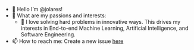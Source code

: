 - 👋 Hello I’m @jolares!
- 👀 What are my passions and interests: 
  - 💞️ I love solving hard problems in innovative ways. This drives my interests in End-to-end Machine Learning, Artificial Intelligence, and Software Engineering. 
- 📫 How to reach me: Create a new issue [here](https://github.com/jolares/jolares/issues)

<!---
jolares/jolares is a ✨ special ✨ repository because its `README.md` (this file) appears on your GitHub profile.
You can click the Preview link to take a look at your changes.
--->
